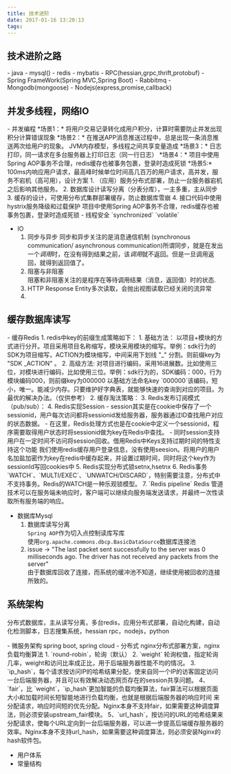 ```yaml
---
title: 技术进阶
date: 2017-01-16 13:20:13
tags:
---
```

<!--
# 目录
1. [技术栈](#1)
2. [并发多线程，网络IO](#2)
2. [缓存数据库读写](#3)
3. [系统架构](#4)
-->

<h2 id="1">技术进阶之路</h2>  
- java
- mysql()
- redis
- mybatis
- RPC(hessian,grpc,thrift,protobuf)
- Spring FrameWork(Spring MVC,Spring Boot)
- Rabbitmq
- Mongodb(mongoose)
- Nodejs(express,promise,callback)
<!--more-->

<h2 id="2">并发多线程，网络IO</h2>     
- 并发编程     
    *场景1：*  
    将用户交易记录转化成用户积分，计算时需要防止并发出现积分计算错误现象  
    *场景2：*  
    在推送APP消息推送过程中，总是出现一条消息推送两次给用户的现象。  
    JVM内存模型，多线程之间共享变量造成  
    *场景3：*  
    日志打印，同一请求在多台服务器上打印日志（同一行日志）  
    *场景4：*   
    项目中使用Spring AOP事务不合理，redis缓存也被事务包裹，登录时造成死锁  
    *场景5:* 100ms内响应用户请求，最高峰时候单位时间高几百万的用户请求，高并发，服务不宕机（高可用），设计方案
    1. （应用）服务分布式部署，防止一台服务器宕机之后影响其他服务。
    2. 数据库设计读写分离（分表分库），一主多重，主从同步
    3. 缓存的设计，可使用分布式集群部署缓存，防止数据库雪崩
    4. 接口代码中使用hystrix服务降级和过载保护
    项目中使用Spring AOP事务不合理，redis缓存也被事务包裹，登录时造成死锁
- 线程安全   
    `synchronized`
    `volatile`

- IO
  1. 同步与异步
  同步和异步关注的是消息通信机制 (synchronous communication/ asynchronous communication)所谓同步，就是在发出一个*调用*时，在没有得到结果之前，该*调用*就不返回。但是一旦调用返回，就得到返回值了。
  2. 阻塞与非阻塞  
  阻塞和非阻塞关注的是程序在等待调用结果（消息，返回值）时的状态.
  3. HTTP Response Entity多次读取，会抛出视图读取已经关闭的流异常
  4.

<h2 id="3">缓存数据库读写</h2>      
- 缓存Redis   
    1. redis中key的前缀生成策略如下：  
        1. 基础方法：    
        <span>以项目+模块的方式进行分开。项目采用项目名称缩写，模块采用模块的缩写。举例：sdk行为的 SDK为项目缩写，ACTION为模块缩写，中间采用下划线 "_" 分割。则前缀key为 "SDK _ACTION" 。<span>  
        2. 高级方法:    
        <span>对项目进行编码，采用16进展数。比如使用三位，对模块进行编码，比如使用三位。举例：sdk行为的，SDK编码：000，行为模块编码000，则前缀key为000000
    以基础方法命名key</span>    
        `000000`该编码，短小，唯一。能减少内存。只要维护好字典表，就能够快速的查询到对应的项目。为最优的解决办法。（仅供参考）    
    2. 缓存淘汰策略：
    3. Redis发布订阅模式（pub/sub）：
    4. Redis实现Session 
    - session其实是在cookie中保存了一个sessionid，用户每次访问都将sessionid发给服务器，服务器通过ID查找用户对应的状态数据。
    - 在这里，Redis处理方式也是在cookie中定义一个sessionid，程序需要取得用户状态时将sessionid做为key在Redis中查找。
    - 同时session支持用户在一定时间不访问将session回收。借用Redis中Keys支持过期时间的特性支持这个功能
    我们使用redis缓存用户登录信息，没有使用seesion。将用户的用户名加盐加密作为key在redis中缓存起来，并设置过期时间，同时将这个key作为sessionId写回cookies中
    5. Redis实现分布式锁setnx,hsetnx
    6. Redis事务 `WATCH`、`MULTI/EXEC`、`UNWATCH/DISCARD`，特别需要注意，分布式中不支持事务。Redis的WATCH是一种乐观锁模型。  
    7. `Redis pipeline` Redis 管道技术可以在服务端未响应时，客户端可以继续向服务端发送请求，并最终一次性读取所有服务端的响应。

- 数据库Mysql    
    1. 数据库读写分离  
    `Spring AOP`作为切入点控制读库写库   
    使用`org.apache.commons.dbcp.BasicDataSource`数据库连接池
    2. issue -> "The last packet sent successfully to the server was 0 milliseconds ago. The driver has not received any packets from the server"   
    由于数据库回收了连接，而系统的缓冲池不知道，继续使用被回收的连接所致的。

<h2 id="4">系统架构</h2>  
<p>分布式数据库，主从读写分离，多台redis，应用分布式部署，自动化构建，自动化检测脚本，日志搜集系统，hessian rpc，nodejs，python</p>
- 微服务架构
spring boot, spring cloud  
- 分布式
nginx分布式部署方案，nginx负载均衡算法
    1. `round-robin`，轮询（默认）
    2. `weight` 轮询权值，指定轮询几率，weight和访问比率成正比，用于后端服务器性能不均的情况。
    3. `ip_hash`，每个请求按访问IP的哈希结果分配，使来自同一个IP的访客固定访问一台后端服务器，并且可以有效解决动态网页存在的session共享问题。
    4、`fair`，比 `weight`，`ip_hash`更加智能的负载均衡算法，fair算法可以根据页面大小和加载时间长短智能地进行负载均衡，也就是根据后端服务器的响应时间 来分配请求，响应时间短的优先分配。Nginx本身不支持fair，如果需要这种调度算法，则必须安装upstream_fair模块。
    5、`url_hash`，按访问的URL的哈希结果来分配请求，使每个URL定向到一台后端服务器，可以进一步提高后端缓存服务器的效率。Nginx本身不支持url_hash，如果需要这种调度算法，则必须安装Nginx的hash软件包。

- 用户体系
- 常量结构
